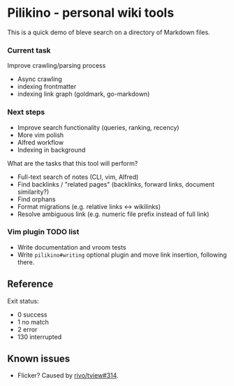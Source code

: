 # Pilikino - personal wiki tools

This is a quick demo of bleve search on a directory of Markdown files.

### Current task

Improve crawling/parsing process

- Async crawling
- indexing frontmatter
- indexing link graph (goldmark, go-markdown)

### Next steps

- Improve search functionality (queries, ranking, recency)
- More vim polish
- Alfred workflow
- Indexing in background

What are the tasks that this tool will perform?

- Full-text search of notes (CLI, vim, Alfred)
- Find backlinks / "related pages" (backlinks, forward links, document similarity?)
- Find orphans
- Format migrations (e.g. relative links <-> wikilinks)
- Resolve ambiguous link (e.g. numeric file prefix instead of full link)

### Vim plugin TODO list

- Write documentation and vroom tests
- Write `pilikino#writing` optional plugin and move link insertion, following there.

## Reference

Exit status:

- 0 success
- 1 no match
- 2 error
- 130 interrupted

## Known issues

- Flicker? Caused by [rivo/tview#314](https://github.com/rivo/tview/issues/314).

